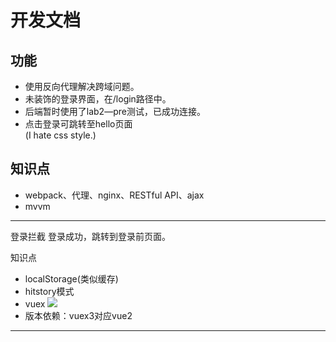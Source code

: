 # 开发文档
## 功能
- 使用反向代理解决跨域问题。
- 未装饰的登录界面，在/login路径中。
- 后端暂时使用了lab2—pre测试，已成功连接。
- 点击登录可跳转至hello页面  
(I hate css style.)

## 知识点
- webpack、代理、nginx、RESTful API、ajax
- mvvm

----
登录拦截
登录成功，跳转到登录前页面。


知识点
- localStorage(类似缓存)
- hitstory模式
- vuex
![](https://v3.vuex.vuejs.org/vuex.png)
- 版本依赖：vuex3对应vue2

---

